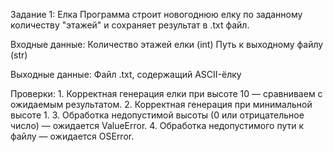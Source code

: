 Задание 1: Елка
Программа строит новогоднюю елку по заданному количеству "этажей" и сохраняет результат в .txt файл.


Входные данные:
Количество этажей елки (int)
Путь к выходному файлу (str)

Выходные данные:
Файл .txt, содержащий ASCII-ёлку

Проверки:
    1. Корректная генерация елки при высоте 10 — сравниваем с ожидаемым результатом.
    2. Корректная генерация при минимальной высоте 1.
    3. Обработка недопустимой высоты (0 или отрицательное число) — ожидается ValueError.
    4. Обработка недопустимого пути к файлу — ожидается OSError.